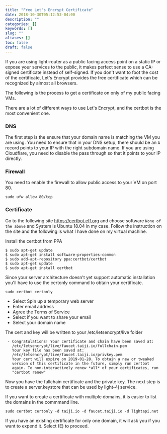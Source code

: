 ```yaml
---
title: "Free Let's Encrypt Certificate"
date: 2018-10-30T05:12:53-04:00
description: ""
categories: []
keywords: []
slug: ""
aliases: []
toc: false
draft: false
---
```


If you are using light-router as a public facing access point on a static IP or expose your services to the public, it makes perfect sense to use a CA-signed certificate instead of self-signed. If you don't want to foot the cost of the certificate, Let's Encrypt provides the free certificate which can be recognized by almost all browsers. 

The following is the process to get a certificate on only of my public facing VMs.

There are a lot of different ways to use Let's Encrypt, and the certbot is the most convenient one. 

### DNS

The first step is the ensure that your domain name is matching the VM you are using. You need to ensure that in your DNS setup, there should be an `A` record points to your IP with the right subdomain name. If you are using Cloudflare, you need to disable the pass through so that it points to your IP directly. 


### Firewall 

You need to enable the firewall to allow public access to your VM on port 80. 

```
sudo ufw allow 80/tcp
```

### Certificate

Go to the following site https://certbot.eff.org and choose software `None of the above` and System is Ubuntu 18.04 in my case. Follow the instruction on the site and the following is what I have done on my virtual machine. 

Install the certbot from PPA

```
$ sudo apt-get update
$ sudo apt-get install software-properties-common
$ sudo add-apt-repository ppa:certbot/certbot
$ sudo apt-get update
$ sudo apt-get install certbot
```

Since your server architecture doesn't yet support automatic installation you'll have to use the certonly command to obtain your certificate.

```
sudo certbot certonly
```
- Select Spin up a temporary web server
- Enter email address
- Agree the Terms of Service
- Select if you want to share your email
- Select your domain name


The cert and key will be written to your /etc/letsencrypt/live folder

```
 - Congratulations! Your certificate and chain have been saved at:
   /etc/letsencrypt/live/faucet.taiji.io/fullchain.pem
   Your key file has been saved at:
   /etc/letsencrypt/live/faucet.taiji.io/privkey.pem
   Your cert will expire on 2019-01-28. To obtain a new or tweaked
   version of this certificate in the future, simply run certbot
   again. To non-interactively renew *all* of your certificates, run
   "certbot renew"
```

Now you have the fullchain certificate and the private key. The next step is to create a server.keystore that can be used by light-4j service. 

If you want to create a certificate with multiple domains, it is easier to list the domains in the commmand line. 

```
sudo certbot certonly -d taiji.io -d faucet.taiji.io -d lightapi.net
```

If you have an existing certificate for only one domain, it will ask you if you want to expend it. Select (E) to proceed. 


